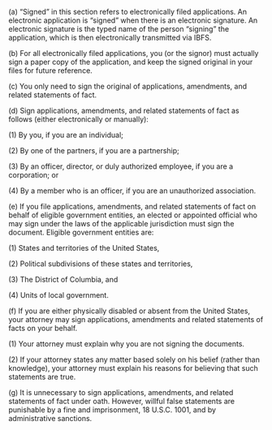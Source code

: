 (a) “Signed” in this section refers to electronically filed applications. An electronic application is “signed” when there is an electronic signature. An electronic signature is the typed name of the person “signing” the application, which is then electronically transmitted via IBFS.

(b) For all electronically filed applications, you (or the signor) must actually sign a paper copy of the application, and keep the signed original in your files for future reference.

(c) You only need to sign the original of applications, amendments, and related statements of fact.

(d) Sign applications, amendments, and related statements of fact as follows (either electronically or manually):

(1) By you, if you are an individual;

(2) By one of the partners, if you are a partnership;

(3) By an officer, director, or duly authorized employee, if you are a corporation; or

(4) By a member who is an officer, if you are an unauthorized association.

(e) If you file applications, amendments, and related statements of fact on behalf of eligible government entities, an elected or appointed official who may sign under the laws of the applicable jurisdiction must sign the document. Eligible government entities are:

(1) States and territories of the United States,

(2) Political subdivisions of these states and territories,

(3) The District of Columbia, and

(4) Units of local government.

(f) If you are either physically disabled or absent from the United States, your attorney may sign applications, amendments and related statements of facts on your behalf.

(1) Your attorney must explain why you are not signing the documents.

(2) If your attorney states any matter based solely on his belief (rather than knowledge), your attorney must explain his reasons for believing that such statements are true.

(g) It is unnecessary to sign applications, amendments, and related statements of fact under oath. However, willful false statements are punishable by a fine and imprisonment, 18 U.S.C. 1001, and by administrative sanctions.

